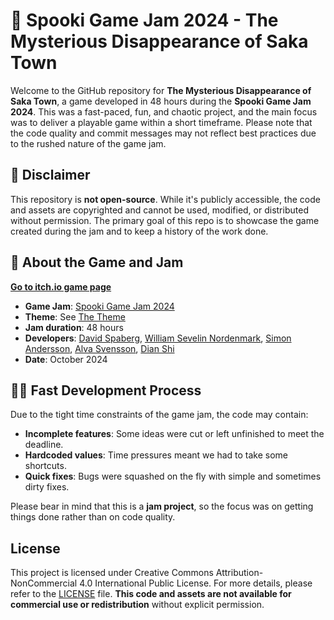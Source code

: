 # 🎃 Spooki Game Jam 2024 - The Mysterious Disappearance of Saka Town

Welcome to the GitHub repository for **The Mysterious Disappearance of Saka Town**, a game developed in 48 hours during the **Spooki Game Jam 2024**. This was a fast-paced, fun, and chaotic project, and the main focus was to deliver a playable game within a short timeframe. Please note that the code quality and commit messages may not reflect best practices due to the rushed nature of the game jam.

## 🚨 Disclaimer
This repository is **not open-source**. While it's publicly accessible, the code and assets are copyrighted and cannot be used, modified, or distributed without permission. The primary goal of this repo is to showcase the game created during the jam and to keep a history of the work done.

## 👻 About the Game and Jam
[**Go to itch.io game page**](https://wsnordenmark.itch.io/the-mysterious-disappearance-of-saka-town)  
- **Game Jam**: [Spooki Game Jam 2024](https://itch.io/jam/spooky-jam-2024)
- **Theme**: See [The Theme](./the_theme.png)
- **Jam duration**: 48 hours
- **Developers**: [David Spaberg](https://github.com/Spaberg), [William Sevelin Nordenmark](https://github.com/wsnordenmark), [Simon Andersson](https://github.com/4point5tatamiideologue), [Alva Svensson](https://github.com/alvasvensson), [Dian Shi](https://github.com/deanxox)
- **Date**: October 2024

## 🏃‍♂️ Fast Development Process
Due to the tight time constraints of the game jam, the code may contain:
- **Incomplete features**: Some ideas were cut or left unfinished to meet the deadline.
- **Hardcoded values**: Time pressures meant we had to take some shortcuts.
- **Quick fixes**: Bugs were squashed on the fly with simple and sometimes dirty fixes.
  
Please bear in mind that this is a **jam project**, so the focus was on getting things done rather than on code quality.

## License
This project is licensed under Creative Commons Attribution-NonCommercial 4.0 International Public License. For more details, please refer to the [LICENSE](./LICENSE.txt) file. **This code and assets are not available for commercial use or redistribution** without explicit permission.
